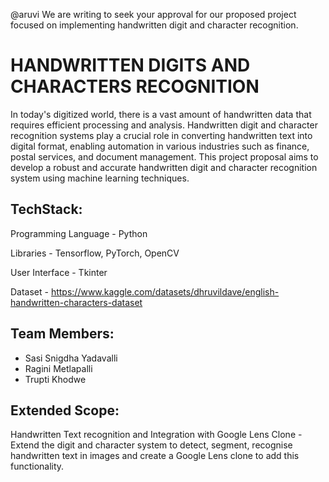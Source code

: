 @aruvi We are writing to seek your approval for our proposed project focused on implementing handwritten digit and character recognition.

# HANDWRITTEN DIGITS AND CHARACTERS RECOGNITION

In today's digitized world, there is a vast amount of handwritten data that requires efficient processing and analysis. Handwritten digit and character recognition systems play a crucial role in converting handwritten text into digital format, enabling automation in various industries such as finance, postal services, and document management. This project proposal aims to develop a robust and accurate handwritten digit and character recognition system using machine learning techniques.

## TechStack:

Programming Language - Python

Libraries - Tensorflow, PyTorch, OpenCV

User Interface - Tkinter

Dataset - https://www.kaggle.com/datasets/dhruvildave/english-handwritten-characters-dataset

## Team Members:

- Sasi Snigdha Yadavalli
- Ragini Metlapalli
- Trupti Khodwe

## Extended Scope:

Handwritten Text recognition and Integration with Google Lens Clone - Extend the digit and character system to detect, segment, recognise handwritten text in images and create a Google Lens clone to add this functionality.

